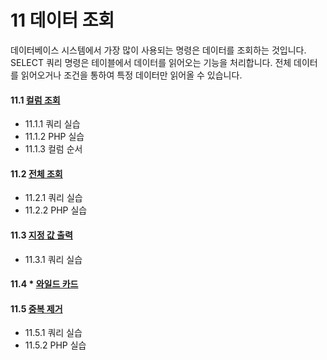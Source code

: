 # 11 데이터 조회 
데이터베이스 시스템에서 가장 많이 사용되는 명령은 데이터를 조회하는 것입니다. SELECT 쿼리 명령은 테이블에서 데이터를 읽어오는 기능을 처리합니다. 전체 데이터를 읽어오거나 조건을 통하여 특정 데이터만 읽어올 수 있습니다.  

#### 11.1 [컬럼 조회](11.1)
* 11.1.1 쿼리 실습
* 11.1.2 PHP 실습
* 11.1.3 컬럼 순서

#### 11.2 [전체 조회](11.1)
* 11.2.1 쿼리 실습
* 11.2.2 PHP 실습

#### 11.3 [지정 값 출력](11.1)
* 11.3.1 쿼리 실습

#### 11.4 * [와일드 카드](11.1)

#### 11.5 [중복 제거](11.1)
* 11.5.1 쿼리 실습
* 11.5.2 PHP 실습 





